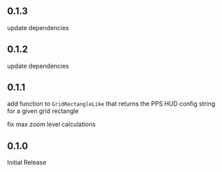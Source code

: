 ## 0.1.3

update dependencies

## 0.1.2

update dependencies

## 0.1.1

add function to `GridRectangleLike` that returns the PPS HUD config string
for a given grid rectangle

fix max zoom level calculations

## 0.1.0

Initial Release
